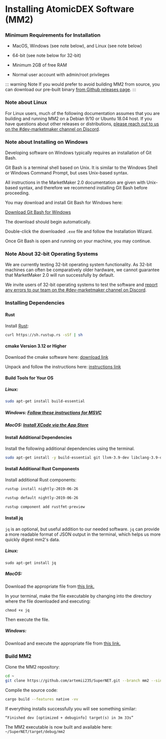 # Installing AtomicDEX Software (MM2)

### Minimum Requirements for Installation

* MacOS, Windows (see note below), and Linux (see note below)

* 64-bit (see note below for 32-bit)

* Minimum 2GB of free RAM 

* Normal user account with admin/root privileges

::: warning Note
If you would prefer to avoid building MM2 from source, you can download our pre-built binary [from Github releases page](https://github.com/KomodoPlatform/atomicDEX-API/releases).
:::

### Note about Linux

For Linux users, much of the following documentation assumes that you are building and running MM2 on a Debian 9/10 or Ubuntu 18.04 host. If you have questions about other releases or distributions, [please reach out to us on the #dev-marketmaker channel on Discord](https://komodoplatform.com/discord).

### Note about Installing on Windows

Developing software on Windows typically requires an installation of Git Bash.

Git Bash is a terminal shell based on Unix. It is similar to the Windows Shell or Windows Command Prompt, but uses Unix-based syntax.

All instructions in the MarketMaker 2.0 documentation are given with Unix-based syntax, and therefore we recommend installing Git Bash before proceeding. 

You may download and install Git Bash for Windows here:

[Download Git Bash for Windows](https://git-scm.com/download/win)

The download should begin automatically.

Double-click the downloaded `.exe` file and follow the Installation Wizard.

Once Git Bash is open and running on your machine, you may continue.

### Note About 32-bit Operating Systems

We are currently testing 32-bit operating system functionality. As 32-bit machines can often be comparatively older hardware, we cannot guarantee that MarketMaker 2.0 will run successfully by default. 

We invite users of 32-bit operating systems to test the software and [report any errors to our team on the #dev-marketmaker channel on Discord](https://komodoplatform.com/discord).

### Installing Dependencies

#### Rust

Install [Rust](https://www.rust-lang.org/tools/install):

```bash
curl https://sh.rustup.rs -sSf | sh
```

#### cmake Version 3.12 or Higher

Download the cmake software here: [download link](https://cmake.org/download/)

Unpack and follow the instructions here: [instructions link](https://cmake.org/install/)

#### Build Tools for Your OS

##### Linux: 

```bash
sudo apt-get install build-essential
```

##### Windows: [Follow these instructions for MSVC](https://docs.microsoft.com/en-us/cpp/build/vscpp-step-0-installation?view=vs-2017)

##### MacOS: [Install XCode via the App Store](https://itunes.apple.com/us/app/xcode/id497799835?mt=12)

#### Install Additional Dependencies

Install the following additional dependencies using the terminal.

```bash
sudo apt-get install -y build-essential git llvm-3.9-dev libclang-3.9-dev clang-3.9 libssl-dev pkg-config
```

#### Install Additional Rust Components

Install additional Rust components:

```bash
rustup install nightly-2019-06-26
```

```bash
rustup default nightly-2019-06-26
```

```bash
rustup component add rustfmt-preview
```

#### Install jq

`jq` is an optional, but useful addition to our needed software. `jq` can provide a more readable format of JSON output in the terminal, which helps us more quickly digest mm2's data.

##### Linux:

```
sudo apt-get install jq
```

##### MacOS:

Download the appropriate file from [this link.](https://stedolan.github.io/jq/download/)

In your terminal, make the file executable by changing into the directory where the file downloaded and executing:

```
chmod +x jq
```

Then execute the file.

##### Windows:

Download and execute the appropriate file from [this link.](https://stedolan.github.io/jq/download/)

### Build MM2

Clone the MM2 repository:

```bash
cd ~
git clone https://github.com/artemii235/SuperNET.git --branch mm2 --single-branch && cd SuperNET
```

Compile the source code:

```bash
cargo build --features native -vv
```

If everything installs successfully you will see something similar:

```
“Finished dev [optimized + debuginfo] target(s) in 3m 33s”
```

The MM2 executable is now built and available here: `~/SuperNET/target/debug/mm2`
